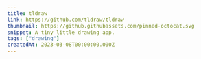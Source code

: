 ```yaml
---
title: tldraw
link: https://github.com/tldraw/tldraw
thumbnail: https://github.githubassets.com/pinned-octocat.svg
snippet: A tiny little drawing app.
tags: ["drawing"]
createdAt: 2023-03-08T00:00:00.000Z
---
```

